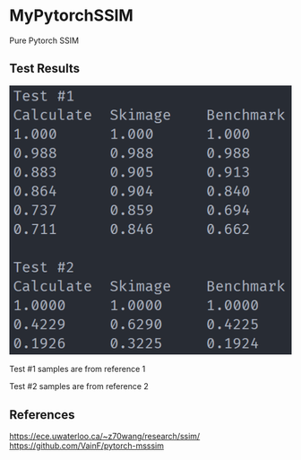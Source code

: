 # MyPytorchSSIM
Pure Pytorch SSIM

## Test Results
![test](https://raw.githubusercontent.com/as3ert/myPytorchSSIM/main/testResults.png)

Test #1 samples are from reference 1

Test #2 samples are from reference 2

## References
https://ece.uwaterloo.ca/~z70wang/research/ssim/
https://github.com/VainF/pytorch-msssim